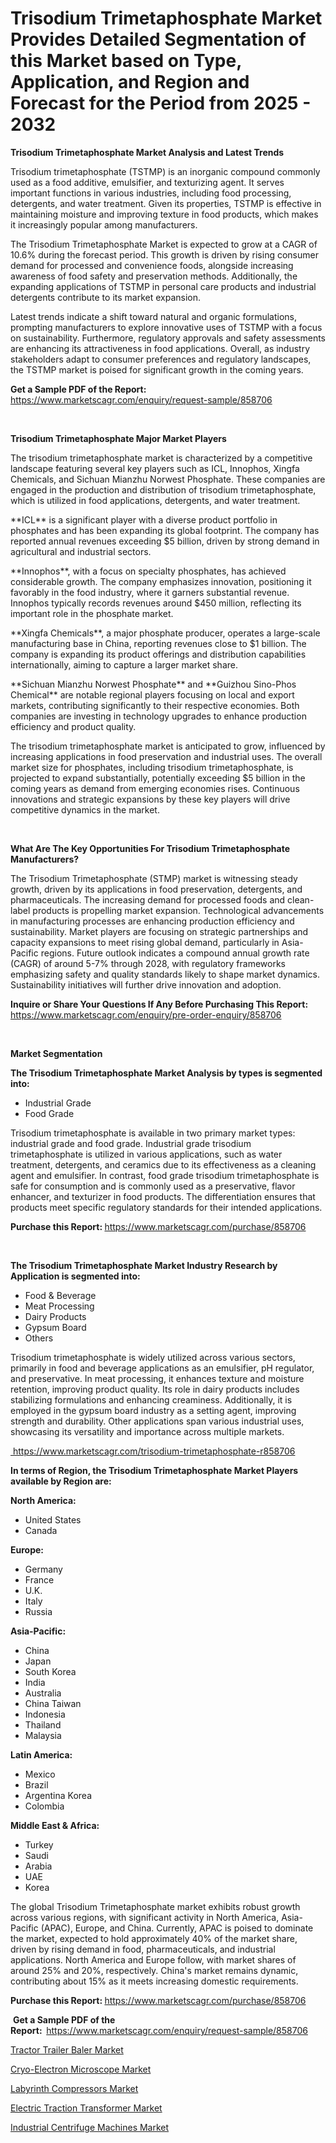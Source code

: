 <p><h1>Trisodium Trimetaphosphate Market Provides Detailed Segmentation of this Market based on Type, Application, and Region and Forecast for the Period from 2025 - 2032</h1></p><p><strong>Trisodium Trimetaphosphate Market Analysis and Latest Trends</strong></p>
<p><p>Trisodium trimetaphosphate (TSTMP) is an inorganic compound commonly used as a food additive, emulsifier, and texturizing agent. It serves important functions in various industries, including food processing, detergents, and water treatment. Given its properties, TSTMP is effective in maintaining moisture and improving texture in food products, which makes it increasingly popular among manufacturers.</p><p>The Trisodium Trimetaphosphate Market is expected to grow at a CAGR of 10.6% during the forecast period. This growth is driven by rising consumer demand for processed and convenience foods, alongside increasing awareness of food safety and preservation methods. Additionally, the expanding applications of TSTMP in personal care products and industrial detergents contribute to its market expansion.</p><p>Latest trends indicate a shift toward natural and organic formulations, prompting manufacturers to explore innovative uses of TSTMP with a focus on sustainability. Furthermore, regulatory approvals and safety assessments are enhancing its attractiveness in food applications. Overall, as industry stakeholders adapt to consumer preferences and regulatory landscapes, the TSTMP market is poised for significant growth in the coming years.</p></p>
<p><strong>Get a Sample PDF of the Report:&nbsp;</strong> <a href="https://www.marketscagr.com/enquiry/request-sample/858706?utm_campaign=2887&utm_medium=2&utm_source=Github&utm_content=ia&utm_term=31032025&utm_id=trisodium-trimetaphosphate">https://www.marketscagr.com/enquiry/request-sample/858706</a></p>
<p>&nbsp;</p>
<p><strong>Trisodium Trimetaphosphate Major Market Players</strong></p>
<p><p>The trisodium trimetaphosphate market is characterized by a competitive landscape featuring several key players such as ICL, Innophos, Xingfa Chemicals, and Sichuan Mianzhu Norwest Phosphate. These companies are engaged in the production and distribution of trisodium trimetaphosphate, which is utilized in food applications, detergents, and water treatment.</p><p>**ICL** is a significant player with a diverse product portfolio in phosphates and has been expanding its global footprint. The company has reported annual revenues exceeding $5 billion, driven by strong demand in agricultural and industrial sectors.</p><p>**Innophos**, with a focus on specialty phosphates, has achieved considerable growth. The company emphasizes innovation, positioning it favorably in the food industry, where it garners substantial revenue. Innophos typically records revenues around $450 million, reflecting its important role in the phosphate market.</p><p>**Xingfa Chemicals**, a major phosphate producer, operates a large-scale manufacturing base in China, reporting revenues close to $1 billion. The company is expanding its product offerings and distribution capabilities internationally, aiming to capture a larger market share.</p><p>**Sichuan Mianzhu Norwest Phosphate** and **Guizhou Sino-Phos Chemical** are notable regional players focusing on local and export markets, contributing significantly to their respective economies. Both companies are investing in technology upgrades to enhance production efficiency and product quality.</p><p>The trisodium trimetaphosphate market is anticipated to grow, influenced by increasing applications in food preservation and industrial uses. The overall market size for phosphates, including trisodium trimetaphosphate, is projected to expand substantially, potentially exceeding $5 billion in the coming years as demand from emerging economies rises. Continuous innovations and strategic expansions by these key players will drive competitive dynamics in the market.</p></p>
<p>&nbsp;</p>
<p><strong>What Are The Key Opportunities For Trisodium Trimetaphosphate Manufacturers?</strong></p>
<p><p>The Trisodium Trimetaphosphate (STMP) market is witnessing steady growth, driven by its applications in food preservation, detergents, and pharmaceuticals. The increasing demand for processed foods and clean-label products is propelling market expansion. Technological advancements in manufacturing processes are enhancing production efficiency and sustainability. Market players are focusing on strategic partnerships and capacity expansions to meet rising global demand, particularly in Asia-Pacific regions. Future outlook indicates a compound annual growth rate (CAGR) of around 5-7% through 2028, with regulatory frameworks emphasizing safety and quality standards likely to shape market dynamics. Sustainability initiatives will further drive innovation and adoption.</p></p>
<p><strong>Inquire or Share Your Questions If Any Before Purchasing This Report:</strong> <a href="https://www.marketscagr.com/enquiry/pre-order-enquiry/858706?utm_campaign=2887&utm_medium=2&utm_source=Github&utm_content=ia&utm_term=31032025&utm_id=trisodium-trimetaphosphate">https://www.marketscagr.com/enquiry/pre-order-enquiry/858706</a></p>
<p>&nbsp;</p>
<p><strong>Market Segmentation</strong></p>
<p><strong>The Trisodium Trimetaphosphate Market Analysis by types is segmented into:</strong></p>
<p><ul><li>Industrial Grade</li><li>Food Grade</li></ul></p>
<p><p>Trisodium trimetaphosphate is available in two primary market types: industrial grade and food grade. Industrial grade trisodium trimetaphosphate is utilized in various applications, such as water treatment, detergents, and ceramics due to its effectiveness as a cleaning agent and emulsifier. In contrast, food grade trisodium trimetaphosphate is safe for consumption and is commonly used as a preservative, flavor enhancer, and texturizer in food products. The differentiation ensures that products meet specific regulatory standards for their intended applications.</p></p>
<p><strong>Purchase this Report:&nbsp;</strong><a href="https://www.marketscagr.com/purchase/858706?utm_campaign=2887&utm_medium=2&utm_source=Github&utm_content=ia&utm_term=31032025&utm_id=trisodium-trimetaphosphate">https://www.marketscagr.com/purchase/858706</a></p>
<p>&nbsp;</p>
<p><strong>The Trisodium Trimetaphosphate Market Industry Research by Application is segmented into:</strong></p>
<p><ul><li>Food & Beverage</li><li>Meat Processing</li><li>Dairy Products</li><li>Gypsum Board</li><li>Others</li></ul></p>
<p><p>Trisodium trimetaphosphate is widely utilized across various sectors, primarily in food and beverage applications as an emulsifier, pH regulator, and preservative. In meat processing, it enhances texture and moisture retention, improving product quality. Its role in dairy products includes stabilizing formulations and enhancing creaminess. Additionally, it is employed in the gypsum board industry as a setting agent, improving strength and durability. Other applications span various industrial uses, showcasing its versatility and importance across multiple markets.</p></p>
<p><a href="https://www.marketscagr.com/trisodium-trimetaphosphate-r858706?utm_campaign=2887&utm_medium=2&utm_source=Github&utm_content=ia&utm_term=31032025&utm_id=trisodium-trimetaphosphate">&nbsp;https://www.marketscagr.com/trisodium-trimetaphosphate-r858706</a></p>
<p><strong>In terms of Region, the Trisodium Trimetaphosphate Market Players available by Region are:</strong></p>
<p>
    <p> <strong> North America: </strong>
        <ul>
            <li>United States</li>
            <li>Canada</li>
        </ul>
        </p> 
    <p> <strong> Europe: </strong>
        <ul>
            <li>Germany</li>
            <li>France</li>
            <li>U.K.</li>
            <li>Italy</li>
            <li>Russia</li>
        </ul>
        </p> 
    <p> <strong> Asia-Pacific: </strong>
        <ul>
            <li>China</li>
            <li>Japan</li>
            <li>South Korea</li>
            <li>India</li>
            <li>Australia</li>
            <li>China Taiwan</li>
            <li>Indonesia</li>
            <li>Thailand</li>
            <li>Malaysia</li>
        </ul>
        </p> 
    <p> <strong> Latin America: </strong>
        <ul>
            <li>Mexico</li>
            <li>Brazil</li>
            <li>Argentina Korea</li>
            <li>Colombia</li>
        </ul>
        </p> 
    <p> <strong> Middle East & Africa: </strong>
        <ul>
            <li>Turkey</li>
            <li>Saudi</li>
            <li>Arabia</li>
            <li>UAE</li>
            <li>Korea</li>
        </ul>
    </p>
    </p>
<p><p>The global Trisodium Trimetaphosphate market exhibits robust growth across various regions, with significant activity in North America, Asia-Pacific (APAC), Europe, and China. Currently, APAC is poised to dominate the market, expected to hold approximately 40% of the market share, driven by rising demand in food, pharmaceuticals, and industrial applications. North America and Europe follow, with market shares of around 25% and 20%, respectively. China's market remains dynamic, contributing about 15% as it meets increasing domestic requirements.</p></p>
<p><strong>Purchase this Report: </strong><a href="https://www.marketscagr.com/purchase/858706?utm_campaign=2887&utm_medium=2&utm_source=Github&utm_content=ia&utm_term=31032025&utm_id=trisodium-trimetaphosphate">https://www.marketscagr.com/purchase/858706</a></p>
<p>&nbsp;<strong>Get a Sample PDF of the Report:&nbsp;&nbsp;</strong><a href="https://www.marketscagr.com/enquiry/request-sample/858706?utm_campaign=2887&utm_medium=2&utm_source=Github&utm_content=ia&utm_term=31032025&utm_id=trisodium-trimetaphosphate">https://www.marketscagr.com/enquiry/request-sample/858706</a></p>
<p><strong></strong></p>
<p><p><a href="https://www.linkedin.com/pulse/global-tractor-trailer-baler-market-opportunities-forecast-obkpc?utm_campaign=2887&utm_medium=2&utm_source=Github&utm_content=ia&utm_term=31032025&utm_id=trisodium-trimetaphosphate">Tractor Trailer Baler Market</a></p><p><a href="https://www.linkedin.com/pulse/cryo-electron-microscope-market-size-experiencing-steady-growth-dkr9c?utm_campaign=2887&utm_medium=2&utm_source=Github&utm_content=ia&utm_term=31032025&utm_id=trisodium-trimetaphosphate">Cryo-Electron Microscope Market</a></p><p><a href="https://www.linkedin.com/pulse/labyrinth-compressors-market-analysis-featuringgrowth-wm5vc?utm_campaign=2887&utm_medium=2&utm_source=Github&utm_content=ia&utm_term=31032025&utm_id=trisodium-trimetaphosphate">Labyrinth Compressors Market</a></p><p><a href="https://www.linkedin.com/pulse/electric-traction-transformer-market-revenue-demand-forecast-xl2ic?utm_campaign=2887&utm_medium=2&utm_source=Github&utm_content=ia&utm_term=31032025&utm_id=trisodium-trimetaphosphate">Electric Traction Transformer Market</a></p><p><a href="https://www.linkedin.com/pulse/competitive-landscape-industrial-centrifuge-machines-impressive-omt5c?utm_campaign=2887&utm_medium=2&utm_source=Github&utm_content=ia&utm_term=31032025&utm_id=trisodium-trimetaphosphate">Industrial Centrifuge Machines Market</a></p></p>